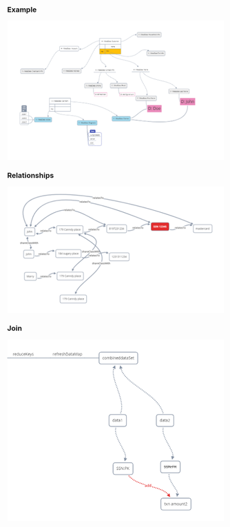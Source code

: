 ### Example

<img src="README.assets/image-20200407121557213.png" alt="image-20200407121557213" style="zoom:150%;" />

### Relationships
![image-20200407124131986](README.assets/image-20200407124131986.png)

### Join
![image-20200407124605271](README.assets/image-20200407124605271.png)

